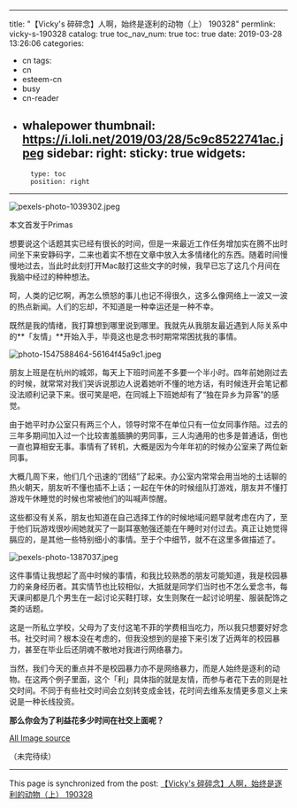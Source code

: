 
---
title: "【Vicky's 碎碎念】人啊，始终是逐利的动物（上） 190328"
permlink: vicky-s-190328
catalog: true
toc_nav_num: true
toc: true
date: 2019-03-28 13:26:06
categories:
- cn
tags:
- cn
- esteem-cn
- busy
- cn-reader
- whalepower
thumbnail: https://i.loli.net/2019/03/28/5c9c8522741ac.jpeg
sidebar:
    right:
        sticky: true
widgets:
    -
        type: toc
        position: right
---


![pexels-photo-1039302.jpeg](https://i.loli.net/2019/03/28/5c9c8522741ac.jpeg)

本文首发于Primas

想要说这个话题其实已经有很长的时间，但是一来最近工作任务增加实在腾不出时间坐下来安静码字，二来也着实不想在文章中放入太多情绪化的东西。随着时间慢慢地过去，当此时此刻打开Mac敲打这些文字的时候，我早已忘了这几个月间在我脑中经过的种种想法。

呵，人类的记忆啊，再怎么愤怒的事儿也记不得很久，这多么像网络上一波又一波的热点新闻。人们的忘却，不知道是一种幸运还是一种不幸。

既然是我的情绪，我打算想到哪里说到哪里。我就先从我朋友最近遇到人际关系中的**「友情」**开始入手，毕竟这也是念书时期常常困扰我的事情。

![photo-1547588464-56164f45a9c1.jpeg](https://i.loli.net/2019/03/28/5c9c85b1a0f83.jpeg)

朋友上班是在杭州的城郊，每天上下班时间差不多要一个半小时。四年前她刚过去的时候，就常常对我们哭诉说那边人说着她听不懂的地方话，有时候连开会笔记都没法顺利记录下来。很可笑是吧，在同城上下班她却有了“独在异乡为异客”的感觉。

由于她平时办公室只有两三个人，领导时常不在单位只有一位女同事作陪。过去的三年多期间加入过一个比较害羞腼腆的男同事，三人沟通用的也多是普通话，倒也一直也算相安无事。事情有了转机，大概是因为今年年初的时候办公室来了两位新同事。

大概几周下来，他们几个迅速的“团结”了起来。办公室内常常会用当地的土话聊的热火朝天，朋友听不懂也插不上话；一起在午休的时候组队打游戏，朋友并不懂打游戏午休睡觉的时候也常被他们的叫喊声惊醒。

这些都没有关系，朋友也知道在自己选择工作的时候地域问题早就考虑在内了，至于他们玩游戏很吵闹她就买了一副耳塞勉强还能在午睡时对付过去。真正让她觉得膈应的，是其他一些特别细小的事情。至于个中细节，就不在这里多做描述了。

![pexels-photo-1387037.jpeg](https://i.loli.net/2019/01/17/5c407ef7c0a24.jpeg)

这件事情让我想起了高中时候的事情，和我比较熟悉的朋友可能知道，我是校园暴力的亲身经历者。其实情节也比较相似，大抵就是同学们当时也不怎么爱念书，每天课间都是几个男生在一起讨论买鞋打球，女生则聚在一起讨论明星、服装配饰之类的话题。

这是一所私立学校，父母为了支付这笔不菲的学费相当吃力，所以我只想要好好念书。社交时间？根本没在考虑的，但我没想到的是接下来引发了近两年的校园暴力，甚至在毕业后还阴魂不散地对我进行网络暴力。

当然，我们今天的重点并不是校园暴力亦不是网络暴力，而是人始终是逐利的动物。在这两个例子里面，这个「利」具体指的就是友情，而参与者花下去的则是社交时间。不同于有些社交时间会立刻转变成金钱，花时间去维系友情更多意义上来说是一种长线投资。

**那么你会为了利益花多少时间在社交上面呢？**

[All Image source](https://www.pexels.com/)

（未完待续）

- - -

This page is synchronized from the post: [【Vicky's 碎碎念】人啊，始终是逐利的动物（上） 190328](https://steemit.com/@nostalgic1212/vicky-s-190328)
